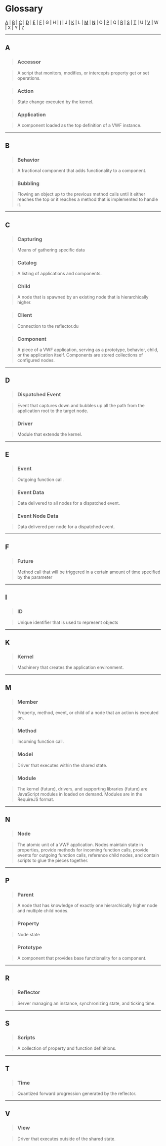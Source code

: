 Glossary
=====================

[A](#A) | [B](#B) | [C](#C) | [D](#D) | [E](#E) | [F](#F) | G | H | [I](#I) | J | [K](#K) | L | [M](#M) | [N](#N) | O | [P](#P) | Q | [R](#R) | [S](#S) | [T](#T) | U | [V](#V) | W | X | Y | Z

[A]:"A"
---------------------
## A

> ### Accessor

> A script that monitors, modifies, or intercepts property get or set operations.

> ### Action

> State change executed by the kernel.

> ### Application

> A component loaded as the top definition of a VWF instance.

[B]:"B"
---------------------
## B

> ### Behavior

> A fractional component that adds functionality to a component.

> ### Bubbling

> Flowing an object up to the previous method calls until it either reaches the top or it reaches a method that is implemented to handle it.

[C]:"C"
---------------------
## C

> ### Capturing

> Means of gathering specific data

> ### Catalog

> A listing of applications and components.

> ### Child

> A node that is spawned by an existing node that is hierarchically higher.

> ### Client

> Connection to the reflector.du

> ### Component

> A piece of a VWF application, serving as a prototype, behavior, child, or the application itself. Components are stored collections of configured nodes.

[D]:"D"
---------------------
## D

> ### Dispatched Event

> Event that captures down and bubbles up all the path from the application root to the target node.

> ### Driver

> Module that extends the kernel.

[E]:"E"
---------------------
## E

> ### Event

> Outgoing function call.

> ### Event Data

> Data delivered to all nodes for a dispatched event.

> ### Event Node Data

> Data delivered per node for a dispatched event.

[F]:"F"
---------------------
## F

> ### Future

> Method call that will be triggered in a certain amount of time specified by the parameter

[I]:"I"
---------------------
## I

> ### ID

> Unique identifier that is used to represent objects

[K]:"K"
---------------------
## K

> ### Kernel

> Machinery that creates the application environment.

[M]:"M"
---------------------
## M

> ### Member

> Property, method, event, or child of a node that an action is executed on.

> ### Method

> Incoming function call.

> ### Model

> Driver that executes within the shared state.

> ### Module

> The kernel (future), drivers, and supporting libraries (future) are JavaScript modules in loaded on demand. Modules are in the RequireJS format.

[N]:"N"
---------------------
## N

> ### Node

> The atomic unit of a VWF application. Nodes maintain state in properties, provide methods for incoming function calls, provide events for outgoing function calls, reference child nodes, and contain scripts to glue the pieces together.

[P]:"P"
---------------------
## P

> ### Parent

> A node that has knowledge of exactly one hierarchically higher node and multiple child nodes.

> ### Property

> Node state

> ### Prototype

> A component that provides base functionality for a component.

[R]:"R"
---------------------
## R

> ### Reflector

> Server managing an instance, synchronizing state, and ticking time.

[S]:"S"
---------------------
## S

> ### Scripts

> A collection of property and function definitions.

[T]:"T"
---------------------
## T

> ### Time

> Quantized forward progression generated by the reflector.

[V]:"V"
---------------------
## V

> ### View

> Driver that executes outside of the shared state.